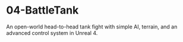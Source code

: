 # 04-BattleTank
An open-world head-to-head tank fight with simple AI, terrain, and an advanced control system in Unreal 4.
